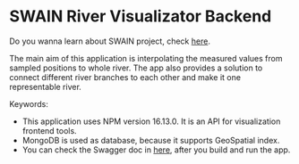 # SWAIN River Visualizator Backend

Do you wanna learn about SWAIN project, check [here](https://swain-project.eu/).

The main aim of this application is interpolating the measured values from sampled positions to whole river.
The app also provides a solution to connect different river branches to each other and make it one representable river. 

Keywords:
- This application uses NPM version 16.13.0. It is an API for visualization frontend tools. 
- MongoDB is used as database, because it supports GeoSpatial index.
- You can check the Swagger doc in [here](http://localhost:8080/doc), after you build and run the app.
